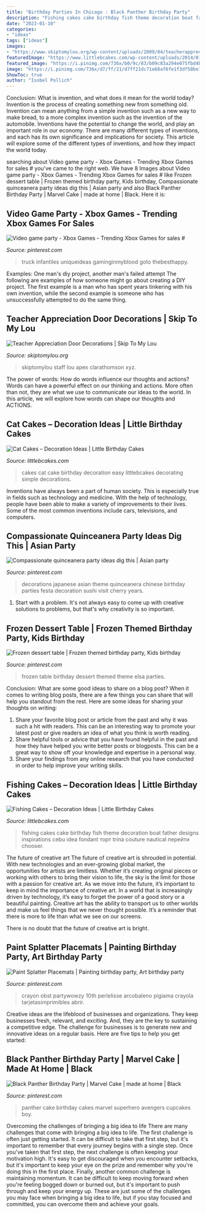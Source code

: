 ```yaml
---
title: "Birthday Parties In Chicago : Black Panther Birthday Party"
description: "Fishing cakes cake birthday fish theme decoration boat father designs inspirations cebu idea fondant торт trina couture nautical перейти chooser"
date: "2023-01-10"
categories:
- "ideas"
tags: ["ideas"]
images:
- "https://www.skiptomylou.org/wp-content/uploads/2009/04/teacherappreciationdoor6-1.jpg"
featuredImage: "https://www.littlebcakes.com/wp-content/uploads/2014/01/Cat-Cakes-For-Kids.jpg"
featured_image: "https://i.pinimg.com/736x/b0/9c/83/b09c83a294e075fbd4b7d22cbc0073f4.jpg"
image: "https://i.pinimg.com/736x/d7/ff/21/d7ff21dc71e68af6fe1f3df58be7a1eb--frozen-dessert-table-frozen-desserts.jpg"
ShowToc: true
author: "Isobel Pollich"
---
```



Conclusion: What is invention, and what does it mean for the world today?
Invention is the process of creating something new from something old. Invention can mean anything from a simple invention such as a new way to make bread, to a more complex invention such as the invention of the automobile. Inventions have the potential to change the world, and play an important role in our economy. There are many different types of inventions, and each has its own significance and implications for society. This article will explore some of the different types of inventions, and how they impact the world today.

	

		
searching about Video game party - Xbox Games - Trending Xbox Games for sales # you've came to the right web. We have 8 Images about Video game party - Xbox Games - Trending Xbox Games for sales # like Frozen dessert table | Frozen themed birthday party, Kids birthday, Compassionate quinceanera party ideas dig this | Asian party and also Black Panther Birthday Party | Marvel Cake | made at home | Black. Here it is:
		
    
## Video Game Party - Xbox Games - Trending Xbox Games For Sales #

<img loading=lazy src="https://i.pinimg.com/736x/b0/9c/83/b09c83a294e075fbd4b7d22cbc0073f4.jpg" onerror="this.onerror=null;this.src='https://tse2.mm.bing.net/th?id=OIP.XUhbXb15c14m55aArWQ0OwHaJ3&amp;pid=15.1';" alt="Video game party - Xbox Games - Trending Xbox Games for sales #">

_Source: pinterest.com_

>truck infantiles uniqueideas gaminginmyblood goto thebesthappy. 

	

Examples: One man's diy project, another man's failed attempt
The following are examples of how someone might go about creating a DIY project. The first example is a man who has spent years tinkering with his own invention, while the second example is someone who has unsuccessfully attempted to do the same thing.

    
## Teacher Appreciation Door Decorations | Skip To My Lou

<img loading=lazy src="https://www.skiptomylou.org/wp-content/uploads/2009/04/teacherappreciationdoor6-1.jpg" onerror="this.onerror=null;this.src='https://tse2.mm.bing.net/th?id=OIP.mWQPh92M7gF80-2OKlVBUwAAAA&amp;pid=15.1';" alt="Teacher Appreciation Door Decorations | Skip To My Lou">

_Source: skiptomylou.org_

>skiptomylou staff lou apex clarathomson xyz. 

	

The power of words: How do words influence our thoughts and actions?
Words can have a powerful effect on our thinking and actions. More often than not, they are what we use to communicate our ideas to the world. In this article, we will explore how words can shape our thoughts and ACTIONS.

    
## Cat Cakes – Decoration Ideas | Little Birthday Cakes

<img loading=lazy src="https://www.littlebcakes.com/wp-content/uploads/2014/01/Cat-Cakes-For-Kids.jpg" onerror="this.onerror=null;this.src='https://tse3.mm.bing.net/th?id=OIP.0OejAuI5DKcqRb0V7l2CNwHaLG&amp;pid=15.1';" alt="Cat Cakes – Decoration Ideas | Little Birthday Cakes">

_Source: littlebcakes.com_

>cakes cat cake birthday decoration easy littlebcakes decorating simple decorations. 

	

Inventions have always been a part of human society. This is especially true in fields such as technology and medicine. With the help of technology, people have been able to make a variety of improvements to their lives. Some of the most common inventions include cars, televisions, and computers.

    
## Compassionate Quinceanera Party Ideas Dig This | Asian Party

<img loading=lazy src="https://i.pinimg.com/736x/e3/6e/a7/e36ea7e1e28fce00a82baa29d936e0d6.jpg" onerror="this.onerror=null;this.src='https://tse1.mm.bing.net/th?id=OIP._JGKqNarSFdVVYJb4HUaiAHaLH&amp;pid=15.1';" alt="Compassionate quinceanera party ideas dig this | Asian party">

_Source: pinterest.com_

>decorations japanese asian theme quinceanera chinese birthday parties festa decoration sushi visit cherry years. 

	

1. Start with a problem. It's not always easy to come up with creative solutions to problems, but that's why creativity is so important.

    
## Frozen Dessert Table | Frozen Themed Birthday Party, Kids Birthday

<img loading=lazy src="https://i.pinimg.com/736x/d7/ff/21/d7ff21dc71e68af6fe1f3df58be7a1eb--frozen-dessert-table-frozen-desserts.jpg" onerror="this.onerror=null;this.src='https://tse4.mm.bing.net/th?id=OIP.zvaSrOCwV7YlNLlSq_OYfwHaNK&amp;pid=15.1';" alt="Frozen dessert table | Frozen themed birthday party, Kids birthday">

_Source: pinterest.com_

>frozen table birthday dessert themed theme elsa parties. 

	

Conclusion: What are some good ideas to share on a blog post?
When it comes to writing blog posts, there are a few things you can share that will help you standout from the rest. Here are some ideas for sharing your thoughts on writing:
1. Share your favorite blog post or article from the past and why it was such a hit with readers. This can be an interesting way to promote your latest post or give readers an idea of what you think is worth reading. 
2. Share helpful tools or advice that you have found helpful in the past and how they have helped you write better posts or blogposts. This can be a great way to show off your knowledge and expertise in a personal way. 
3. Share your findings from any online research that you have conducted in order to help improve your writing skills.

    
## Fishing Cakes – Decoration Ideas | Little Birthday Cakes

<img loading=lazy src="http://www.littlebcakes.com/wp-content/uploads/2014/01/Fishing-Cakes-Images.jpg" onerror="this.onerror=null;this.src='https://tse3.mm.bing.net/th?id=OIP.PT8mZGQT0QsOmBA6coadawHaJ4&amp;pid=15.1';" alt="Fishing Cakes – Decoration Ideas | Little Birthday Cakes">

_Source: littlebcakes.com_

>fishing cakes cake birthday fish theme decoration boat father designs inspirations cebu idea fondant торт trina couture nautical перейти chooser. 

	

The future of creative art
The future of creative art is shrouded in potential. With new technologies and an ever-growing global market, the opportunities for artists are limitless. Whether it’s creating original pieces or working with others to bring their vision to life, the sky is the limit for those with a passion for creative art.
As we move into the future, it’s important to keep in mind the importance of creative art. In a world that is increasingly driven by technology, it’s easy to forget the power of a good story or a beautiful painting. Creative art has the ability to transport us to other worlds and make us feel things that we never thought possible. It’s a reminder that there is more to life than what we see on our screens.

There is no doubt that the future of creative art is bright.

    
## Paint Splatter Placemats | Painting Birthday Party, Art Birthday Party

<img loading=lazy src="https://i.pinimg.com/736x/8b/e7/e6/8be7e66ead63275b4a0d724b337dbef5.jpg" onerror="this.onerror=null;this.src='https://tse4.mm.bing.net/th?id=OIP.LnokAZkPjaSjkxX4GJdGrgHaLD&amp;pid=15.1';" alt="Paint Splatter Placemats | Painting birthday party, Art birthday party">

_Source: pinterest.com_

>crayon obst partywowzy 10th perlelisse arcobaleno pigiama crayola tarjetasimprimibles abrir. 

	

Creative ideas are the lifeblood of businesses and organizations. They keep businesses fresh, relevant, and exciting. And, they are the key to sustaining a competitive edge. The challenge for businesses is to generate new and innovative ideas on a regular basis. Here are five tips to help you get started:

    
## Black Panther Birthday Party | Marvel Cake | Made At Home | Black

<img loading=lazy src="https://i.pinimg.com/736x/98/81/54/988154c566d10bfd96536215f2cd45c9.jpg" onerror="this.onerror=null;this.src='https://tse4.mm.bing.net/th?id=OIP.ziq6lsVB7XV4WI2OMF-UTwHaJ4&amp;pid=15.1';" alt="Black Panther Birthday Party | Marvel Cake | made at home | Black">

_Source: pinterest.com_

>panther cake birthday cakes marvel superhero avengers cupcakes boy. 

	

Overcoming the challenges of bringing a big idea to life
There are many challenges that come with bringing a big idea to life. The first challenge is often just getting started. It can be difficult to take that first step, but it's important to remember that every journey begins with a single step. Once you've taken that first step, the next challenge is often keeping your motivation high. It's easy to get discouraged when you encounter setbacks, but it's important to keep your eye on the prize and remember why you're doing this in the first place. Finally, another common challenge is maintaining momentum. It can be difficult to keep moving forward when you're feeling bogged down or burned out, but it's important to push through and keep your energy up. These are just some of the challenges you may face when bringing a big idea to life, but if you stay focused and committed, you can overcome them and achieve your goals.

